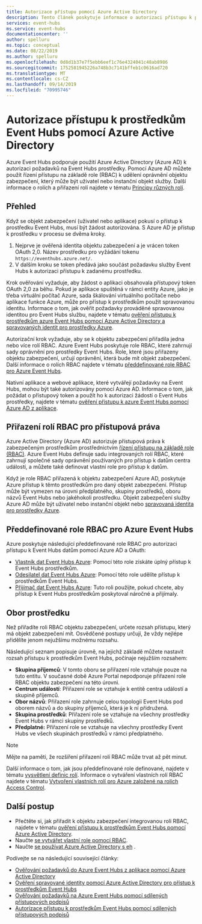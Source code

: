 ```yaml
---
title: Autorizace přístupu pomocí Azure Active Directory
description: Tento článek poskytuje informace o autorizaci přístupu k prostředkům Event Hubs pomocí Azure Active Directory.
services: event-hubs
ms.service: event-hubs
documentationcenter: ''
author: spelluru
ms.topic: conceptual
ms.date: 08/22/2019
ms.author: spelluru
ms.openlocfilehash: 0d8d1b37e7f5ebb6eef1c76e4324041c48ab8986
ms.sourcegitcommit: 1752581945226a748b3c7141bffeb1c0616ad720
ms.translationtype: MT
ms.contentlocale: cs-CZ
ms.lasthandoff: 09/14/2019
ms.locfileid: "70995746"
---
```

# <a name="authorize-access-to-event-hubs-resources-using-azure-active-directory"></a>Autorizace přístupu k prostředkům Event Hubs pomocí Azure Active Directory
Azure Event Hubs podporuje použití Azure Active Directory (Azure AD) k autorizaci požadavků na Event Hubs prostředky. Pomocí Azure AD můžete použít řízení přístupu na základě role (RBAC) k udělení oprávnění objektu zabezpečení, který může být uživatel nebo instanční objekt služby. Další informace o rolích a přiřazení rolí najdete v tématu [Principy různých rolí](../role-based-access-control/overview.md).

## <a name="overview"></a>Přehled
Když se objekt zabezpečení (uživatel nebo aplikace) pokusí o přístup k prostředku Event Hubs, musí být žádost autorizována. S Azure AD je přístup k prostředku v procesu se dvěma kroky. 

 1. Nejprve je ověřená identita objektu zabezpečení a je vrácen token OAuth 2,0. Název prostředku pro vyžádání tokenu `https://eventhubs.azure.net/`.
 1. V dalším kroku se token předává jako součást požadavku služby Event Hubs k autorizaci přístupu k zadanému prostředku.

Krok ověřování vyžaduje, aby žádost o aplikaci obsahovala přístupový token OAuth 2,0 za běhu. Pokud je aplikace spuštěná v rámci entity Azure, jako je třeba virtuální počítač Azure, sada škálování virtuálního počítače nebo aplikace funkce Azure, může pro přístup k prostředkům použít spravovanou identitu. Informace o tom, jak ověřit požadavky prováděné spravovanou identitou pro Event Hubs službu, najdete v tématu [ověření přístupu k prostředkům azure Event Hubs pomocí Azure Active Directory a spravovaných identit pro prostředky Azure](authenticate-managed-identity.md). 

Autorizační krok vyžaduje, aby se k objektu zabezpečení přiřadila jedna nebo více rolí RBAC. Azure Event Hubs poskytuje role RBAC, které zahrnují sady oprávnění pro prostředky Event Hubs. Role, které jsou přiřazeny objektu zabezpečení, určují oprávnění, která bude mít objekt zabezpečení. Další informace o rolích RBAC najdete v tématu [předdefinované role RBAC pro Azure Event Hubs](#built-in-rbac-roles-for-azure-event-hubs). 

Nativní aplikace a webové aplikace, které vytvářejí požadavky na Event Hubs, mohou být také autorizovány pomocí Azure AD. Informace o tom, jak požádat o přístupový token a použít ho k autorizaci žádostí o Event Hubs prostředky, najdete v tématu [ověření přístupu k azure Event Hubs pomocí Azure AD z aplikace](authenticate-application.md). 

## <a name="assign-rbac-roles-for-access-rights"></a>Přiřazení rolí RBAC pro přístupová práva
Azure Active Directory (Azure AD) autorizuje přístupová práva k zabezpečeným prostředkům prostřednictvím [řízení přístupu na základě role (RBAC)](../role-based-access-control/overview.md). Azure Event Hubs definuje sadu integrovaných rolí RBAC, které zahrnují společné sady oprávnění používaných pro přístup k datům centra událostí, a můžete také definovat vlastní role pro přístup k datům.

Když je role RBAC přiřazená k objektu zabezpečení Azure AD, poskytuje Azure přístup k těmto prostředkům pro daný objekt zabezpečení. Přístup může být vymezen na úrovni předplatného, skupiny prostředků, oboru názvů Event Hubs nebo jakéhokoli prostředku. Objekt zabezpečení služby Azure AD může být uživatel nebo instanční objekt nebo [spravovaná identita pro prostředky Azure](../active-directory/managed-identities-azure-resources/overview.md).

## <a name="built-in-rbac-roles-for-azure-event-hubs"></a>Předdefinované role RBAC pro Azure Event Hubs
Azure poskytuje následující předdefinované role RBAC pro autorizaci přístupu k Event Hubs datům pomocí Azure AD a OAuth:

- [Vlastník dat Event Hubs Azure](../role-based-access-control/built-in-roles.md#azure-event-hubs-data-owner): Pomocí této role získáte úplný přístup k Event Hubs prostředkům.
- [Odesilatel dat Event Hubs Azure](../role-based-access-control/built-in-roles.md#azure-event-hubs-data-receiver): Pomocí této role udělíte přístup k prostředkům Event Hubs.
- [Přijímač dat Event Hubs Azure](../role-based-access-control/built-in-roles.md#azure-event-hubs-data-sender): Tuto roli použijte, pokud chcete, aby přístup k Event Hubs prostředkům poskytoval náročné a přijímaly.

## <a name="resource-scope"></a>Obor prostředku 
Než přiřadíte roli RBAC objektu zabezpečení, určete rozsah přístupu, který má objekt zabezpečení mít. Osvědčené postupy určují, že vždy nejlépe přidělíte jenom nejužšímu možnému rozsahu.

Následující seznam popisuje úrovně, na jejichž základě můžete nastavit rozsah přístupu k prostředkům Event Hubs, počínaje nejužším rozsahem:

- **Skupina příjemců**: V tomto oboru se přiřazení role vztahuje pouze na tuto entitu. V současné době Azure Portal nepodporuje přiřazení role RBAC objektu zabezpečení na této úrovni. 
- **Centrum událostí**: Přiřazení role se vztahuje k entitě centra událostí a skupině příjemců.
- **Obor názvů**: Přiřazení role zahrnuje celou topologii Event Hubs pod oborem názvů a do skupiny příjemců, která je k ní přidružená.
- **Skupina prostředků**: Přiřazení role se vztahuje na všechny prostředky Event Hubs v rámci skupiny prostředků.
- **Předplatné:** Přiřazení role se vztahuje na všechny prostředky Event Hubs ve všech skupinách prostředků v rámci předplatného.

> [!NOTE]
> Mějte na paměti, že rozšíření přiřazení rolí RBAC může trvat až pět minut. 

Další informace o tom, jak jsou předdefinované role definované, najdete v tématu [vysvětlení definic rolí](../role-based-access-control/role-definitions.md#management-and-data-operations). Informace o vytváření vlastních rolí RBAC najdete v tématu [Vytvoření vlastních rolí pro Azure založené na rolích Access Control](../role-based-access-control/custom-roles.md).

## <a name="next-steps"></a>Další postup
- Přečtěte si, jak přiřadit k objektu zabezpečení integrovanou roli RBAC, najdete v tématu [ověření přístupu k prostředkům Event Hubs pomocí Azure Active Directory](authenticate-application.md).
- Naučte [se vytvářet vlastní role pomocí RBAC](https://github.com/Azure/azure-event-hubs/tree/master/samples/DotNet/Microsoft.Azure.EventHubs/Rbac/CustomRole).
- Naučte [se používat Azure Active Directory s eh](https://github.com/Azure/azure-event-hubs/tree/master/samples/DotNet/Microsoft.Azure.EventHubs/Rbac/AzureEventHubsSDK) .

Podívejte se na následující související články:

- [Ověřování požadavků do Azure Event Hubs z aplikace pomocí Azure Active Directory](authenticate-application.md)
- [Ověření spravované identity pomocí Azure Active Directory pro přístup k prostředkům Event Hubs](authenticate-managed-identity.md)
- [Ověřování požadavků na Azure Event Hubs pomocí sdílených přístupových podpisů](authenticate-shared-access-signature.md)
- [Autorizace přístupu k prostředkům Event Hubs pomocí sdílených přístupových podpisů](authorize-access-shared-access-signature.md)